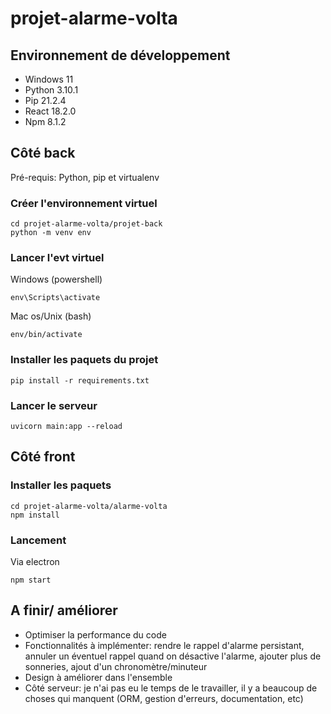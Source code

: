# projet-alarme-volta


## Environnement de développement

* Windows 11
* Python 3.10.1
* Pip 21.2.4
* React 18.2.0
* Npm 8.1.2


## Côté back

Pré-requis: Python, pip et virtualenv

### Créer l'environnement virtuel

```
cd projet-alarme-volta/projet-back
python -m venv env
```

### Lancer l'evt virtuel

Windows (powershell)
```
env\Scripts\activate 
```

Mac os/Unix (bash)
```
env/bin/activate
```

### Installer les paquets du projet

```
pip install -r requirements.txt
```

### Lancer le serveur
```
uvicorn main:app --reload
```


## Côté front

### Installer les paquets
```
cd projet-alarme-volta/alarme-volta
npm install 
```

### Lancement
Via electron
```
npm start
```


## A finir/ améliorer
* Optimiser la performance du code
* Fonctionnalités à implémenter: rendre le rappel d'alarme persistant, annuler un éventuel rappel quand on désactive l'alarme, ajouter plus de sonneries, ajout d'un chronomètre/minuteur
* Design à améliorer dans l'ensemble
* Côté serveur: je n'ai pas eu le temps de le travailler, il y a beaucoup de choses qui manquent (ORM, gestion d'erreurs, documentation, etc)
